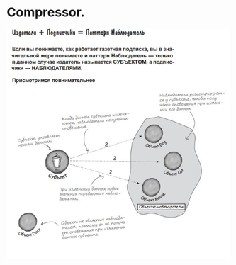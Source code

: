 # Compressor.
![kartinka](https://raw.githubusercontent.com/Alesha0808/Compressor./df8882e7330004ace0b41509a492bd77f0ccd2e3/%D0%A1%D0%BD%D0%B8%D0%BC%D0%BE%D0%BA.JPG)
